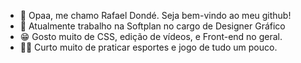 - 👋 Opaa, me chamo Rafael Dondé. Seja bem-vindo ao meu github! 
- 🤖 Atualmente trabalho na Softplan no cargo de Designer Gráfico 
- 😁 Gosto muito de CSS, edição de vídeos, e Front-end no geral.  
- 🏄‍♂️ Curto muito de praticar esportes e jogo de tudo um pouco.

